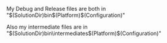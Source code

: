 My Debug and Release files are both in 
"$(SolutionDir)bin\$(Platform)\$(Configuration)\"

Also my intermediate files are in
"$(SolutionDir)bin\intermediates\$(Platform)\$(Configuration)\"
